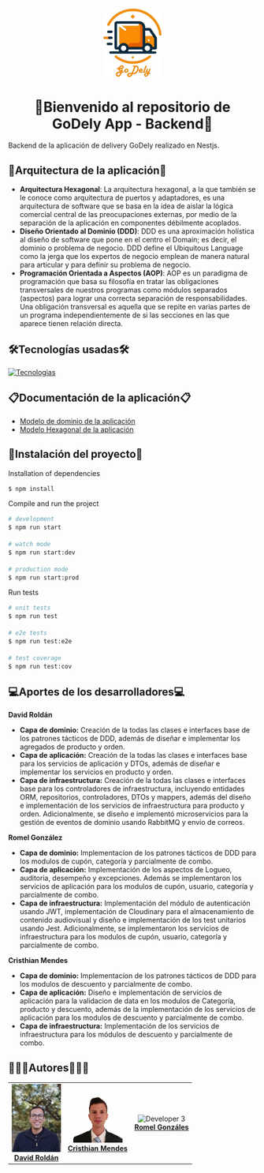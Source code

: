 <p align="center">
  <img src="documentation/godelylogo.jpg" width="120" alt="GoDely Logo" />
</p>

<h1 align="center">🚚Bienvenido al repositorio de GoDely App - Backend🚚</h1>

Backend de la aplicación de delivery GoDely realizado en Nestjs.

## 📐Arquitectura de la aplicación📏

- **Arquitectura Hexagonal**: La arquitectura hexagonal, a la que también se le conoce como arquitectura de puertos y adaptadores, es una arquitectura de software que se basa en la idea de aislar la lógica comercial central de las preocupaciones externas, por medio de la separación de la aplicación en componentes débilmente acoplados.
- **Diseño Orientado al Dominio (DDD)**: DDD es una aproximación holística al diseño de software que pone en el centro el Domain; es decir, el dominio o problema de negocio. DDD define el Ubiquitous Language como la jerga que los expertos de negocio emplean de manera natural para articular y para definir su problema de negocio.
- **Programación Orientada a Aspectos (AOP)**: AOP es un paradigma de programación que basa su filosofía en tratar las obligaciones transversales de nuestros programas como módulos separados (aspectos) para lograr una correcta separación de responsabilidades. Una obligación transversal es aquella que se repite en varias partes de un programa independientemente de si las secciones en las que aparece tienen relación directa.

## 🛠Tecnologías usadas🛠

[![Tecnologias](https://skillicons.dev/icons?i=postgres,nestjs,gmail,rabbitmq)](https://skillicons.dev)

## 📋Documentación de la aplicación📋

- [Modelo de dominio de la aplicación](documentation/Modelo_Dominio-OrangeTeamBackend.pdf)
- [Modelo Hexagonal de la aplicación](documentation/Diagrama_Hexagonal-OrangeTeamBackend.pdf)

## 🚧Instalación del proyecto🚧

Installation of dependencies

```bash
$ npm install
```

Compile and run the project

```bash
# development
$ npm run start

# watch mode
$ npm run start:dev

# production mode
$ npm run start:prod
```

Run tests

```bash
# unit tests
$ npm run test

# e2e tests
$ npm run test:e2e

# test coverage
$ npm run test:cov
```

## 💻Aportes de los desarrolladores💻

**David Roldán**
- **Capa de dominio:** Creación de la todas las clases e interfaces base de los patrones tácticos de DDD, además de diseñar e implementar los agregados de producto y orden.
- **Capa de aplicación:** Creación de la todas las clases e interfaces base para los servicios de aplicación y DTOs, además de diseñar e implementar los servicios en producto y orden.
- **Capa de infraestructura:** Creación de la todas las clases e interfaces base para los controladores de infraestructura, incluyendo entidades ORM, repositorios, controladores, DTOs y mappers, además del diseño e implementación de los servicios de infraestructura para producto y orden. Adicionalmente, se diseño e implementó microservicios para la gestión de eventos de dominio usando RabbitMQ y envio de correos.

**Romel González**
- **Capa de dominio:** Implementacíon de los patrones tácticos de DDD para los modulos de cupón, categoría y parcialmente de combo.
- **Capa de aplicación:** Implementación de los aspectos de Logueo, auditoria, desempeño y excepciones. Además se implementaron los servicios de aplicación para los modulos de cupón, usuario, categoría y parcialmente de combo.
- **Capa de infraestructura:** Implementación del módulo de autenticación usando JWT, implementación de Cloudinary para el almacenamiento de contenido audiovisual y diseño e implementación de los test unitarios usando Jest. Adicionalmente, se implementaron los servicios de infraestructura para los modulos de cupón, usuario, categoría y parcialmente de combo.

**Cristhian Mendes**
- **Capa de dominio:** Implementacíon de los patrones tácticos de DDD para los modulos de descuento y parcialmente de combo.
- **Capa de aplicación:** Diseño e implementación de servicios de aplicación para la validacion de data en los modulos de Categoría, producto y descuento, además de la implementación de los servicios de aplicación para los modulos de descuento y parcialmente de combo.
- **Capa de infraestructura:** Implementación de los servicios de infraestructura para los módulos de descuento y parcialmente de combo.

## 👨🏽‍🎓Autores👨🏽‍💼

<table align="center">
  <tr>
    <td align="center">
      <img src="images/DavidRoldan.jpg" width="100" alt="David Roldán" />
      <br>
      <a href="https://github.com/deroldan26"><strong>David Roldán</strong></a>
    </td>
    <td align="center">
      <img src="images/CristhianMendes.jpg" width="100" alt="Developer 2" />
      <br>
      <a href="https://github.com/Cris27M"><strong>Cristhian Mendes</strong></a>
    </td>
    <td align="center">
      <img src="images/RomelGonzalez.jpg" width="100" alt="Developer 3" />
      <br>
      <a href="https://github.com/romelgonzalez1"><strong>Romel Gonzáles</strong></a>
    </td>
  </tr>
</table>
